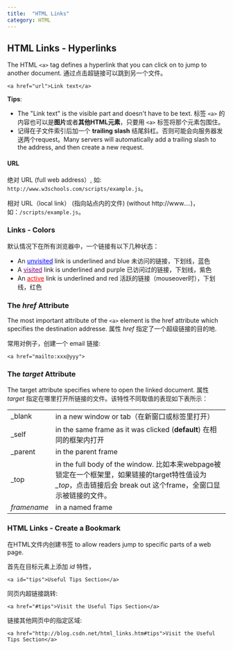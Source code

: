 ```yaml
---
title:  "HTML Links"
category: HTML
---
```

## HTML Links - Hyperlinks

The HTML `<a>` tag defines a hyperlink that you can click on to jump to another document. 通过点击超链接可以跳到另一个文件。

    <a href="url">Link text</a>

**Tips**:

+ The "Link text" is the visible part and doesn't have to be text.
标签 `<a>` 的内容也可以是**图片**或者**其他HTML元素**，只要用 `<a>` 标签将那个元素包围住。
+ <span class="t-blue">记得在子文件索引后加一个 **trailing slash** 结尾斜杠</span>。否则可能会向服务器发送两个request。Many servers will automatically add a trailing slash to the address, and then create a new request.

<!--more-->

#### URL

绝对 URL (full web address）, 如: `http://www.w3schools.com/scripts/example.js`。

相对 URL（local link） (指向站点内的文件) (without http://www....)，如：`/scripts/example.js`。

### Links - Colors

默认情况下在所有浏览器中，一个链接有以下几种状态：

+ An <span style="color:blue;text-decoration:underline;">unvisited</span> link is underlined and blue 未访问的链接，下划线，蓝色
+ A <span style="color:purple;text-decoration:underline;">visited</span> link is underlined and purple 已访问过的链接，下划线，紫色
+ An <span style="color:red;text-decoration:underline;">active</span> link is underlined and red 活跃的链接（mouseover时），下划线，红色

### The _href_ Attribute

The most important attribute of the `<a>` element is the href attribute which specifies the destination addresse. 
属性 _href_ 指定了一个超级链接的目的地.

常用对例子，创建一个 email 链接:

    <a href="mailto:xxx@yyy">  

### The _target_ Attribute

The target attribute specifies where to open the linked document. 属性 _target_ 指定在哪里打开所链接的文件。该特性不同取值的表现如下表所示：

<table>
  <tbody>
    <tr>
      <td>_blank</td><td>in a new window or tab（在新窗口或标签里打开）</td>
    </tr>
    <tr>
      <td>_self</td><td>in the same frame as it was clicked (<strong>default</strong>) 在相同的框架内打开</td>
    </tr>
    <tr>
      <td>_parent</td><td>in the parent frame</td>
    </tr>
    <tr>
      <td>_top</td><td>in the full body of the window. 比如本来webpage被锁定在一个框架里，如果链接的target特性值设为<i>_top</i>，点击链接后会 break out 这个frame，全窗口显示被链接的文件。</td>
    </tr>
    <tr>
      <td><i>framename</i></td><td>in a named frame</td>
    </tr>
  </tbody>
</table>

### HTML Links - Create a Bookmark

在HTML文件内创建书签 to allow readers jump to specific parts of a web page.

首先在目标元素上添加 _id_ 特性，

    <a id="tips">Useful Tips Section</a>

同页内超链接跳转:

    <a href="#tips">Visit the Useful Tips Section</a>

链接其他网页中的指定区域:

    <a href="http://blog.csdn.net/html_links.htm#tips">Visit the Useful Tips Section</a>
